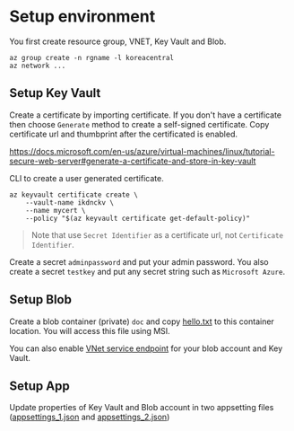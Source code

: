 # Setup environment

You first create resource group, VNET, Key Vault and Blob.

```
az group create -n rgname -l koreacentral
az network ...
```

## Setup Key Vault

Create a certificate by importing certificate. If you don't have a certificate then choose `Generate` method to create a self-signed certificate. Copy certificate url and thumbprint after the certificated is enabled.

https://docs.microsoft.com/en-us/azure/virtual-machines/linux/tutorial-secure-web-server#generate-a-certificate-and-store-in-key-vault

CLI to create a user generated certificate.

```
az keyvault certificate create \
    --vault-name ikdnckv \
    --name mycert \
    --policy "$(az keyvault certificate get-default-policy)"
```

> Note that use `Secret Identifier` as a certificate url, not `Certificate Identifier`. 

Create a secret `adminpassword` and put your admin password. You also create a secret `testkey` and put any secret string such as `Microsoft Azure`.

## Setup Blob

Create a blob container (private) `doc` and copy [hello.txt](./asset/hello.txt) to this container location. You will access this file using MSI.

You can also enable [VNet service endpoint](https://docs.microsoft.com/en-us/azure/virtual-network/virtual-network-service-endpoints-overview) for your blob account and Key Vault.

## Setup App

Update properties of Key Vault and Blob account in two appsetting files ([appsettings_1.json](./asset/appsettings_1.json) and [appsettings_2.json](./asset/appsettings_2.json))
